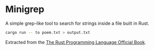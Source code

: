 # Minigrep

A simple grep-like tool to search for strings inside a file built in Rust. 

```bash
cargo run -- to poem.txt > output.txt
```

Extracted from the [The Rust Programming Language Official Book](https://doc.rust-lang.org/book/ch12-00-an-io-project.html).

